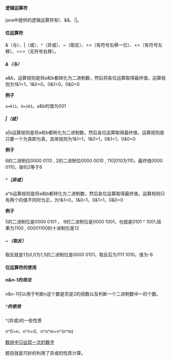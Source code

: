 #### 逻辑运算符

java中提供的逻辑运算符有!、&&、||。

#### 位运算符

&（与）、|（或）、^（异或）、~（取反）、>>（有符号右移一位）、<<（有符号左移）、>>>（无符号右移）。

##### &（与）

a&b，运算规则是将a和b都转化为二进制数，然后将各位运算取得最终值，运算规则为1&1=1，1&0=0，0&1=0，0&0=0

**例子**

`a=011`、`b=101`。a&b的值为001

##### |（或）

a|b运算规则是将a和b都转化为二进制数，然后各位运算取得最终值，运算规则是只要一个为真即为真，具体规则为1&1=1，1&0=1，0&1=1，0&0=0

**例子**

6的二进制位0000 0110 , 2的二进制位0000 0010 , 110|010为110，最终值0000 0110，故6|2等于6

##### ^（异或）

a^b运算规则是将a和b都转化为二进制数，然后各位运算取得最终值，运算规则只有两个的值不同时为正，为1&1=0，1&0=1，0&1=1，0&0=0

**例子**

5的二进制位是0000 0101 ， 9的二进制位是0000 1001，也就是0101 ^ 1001,结果为1100 , 00001100的十进制位是12

##### ~（取反）

取反就是1为0,0为1,5的二进制位是0000 0101，取反后为1111 1010，值为-6

#### 位运算符的使用

##### n&n-1的用法

n&n-1可以用于判断n这个数是否是2的倍数以及判断一个二进制数中一的个数。

##### ^的使用

^(异或)的一些性质

n^0=n、n^n=0、n^n^m=n^(n^m)

[数组中只出现一次的数字](https://www.nowcoder.com/practice/e02fdb54d7524710a7d664d082bb7811?tpId=13&tags=&title=&diffculty=0&judgeStatus=0&rp=1)

题目就是巧妙的利用了异或的性质计算。